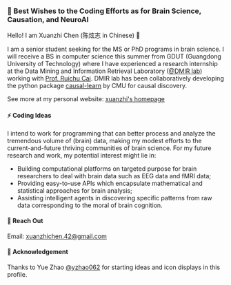 ### 🌱 Best Wishes to the Coding Efforts as for Brain Science, Causation, and NeuroAI
Hello! I am Xuanzhi Chen (陈炫志 in Chinese) 👋

I am a senior student seeking for the MS or PhD programs in brain science.
I will receive a BS in computer science this summer from GDUT (Guangdong University of Technology)
where I have experienced a research internship at the Data Mining and Information Retrieval Laboratory ([@DMIR lab](https://github.com/DMIRLAB-Group)) 
working with [Prof. Ruichu Cai](https://ruichucai.github.io/).
DMIR lab has been collaboratively developing the python package [causal-learn](https://github.com/py-why/causal-learn) by CMU for causal discovery.

See more at my personal website: [xuanzhi's homepage](https://xuanzhichen.github.io)

#### ⚡ Coding Ideas
I intend to work for programming that
can better process and analyze the tremendous volume of (brain) data,
making my modest efforts to the current-and-future thriving communities of brain science.
For my future research and work, my potential interest might lie in:
* Building computational platforms on targeted purpose for brain researchers to deal with brain data such as EEG data and fMRI data; 
* Providing easy-to-use APIs which encapsulate mathematical and statistical approaches for brain analysis;
* Assisting intelligent agents in discovering specific patterns from raw data corresponding to the moral of brain cognition.

#### 💬 Reach Out
Email: xuanzhichen.42@gmail.com

#### 👯 Acknowledgement
Thanks to Yue Zhao [@yzhao062](https://github.com/yzhao062) for starting ideas and icon displays in this profile.

<!--
Here are some ideas to get you started:

- 🔭 I’m currently working on ...
- 🌱 I’m currently learning ...
- 👯 I’m looking to collaborate on ...
- 🤔 I’m looking for help with ...
- 💬 Ask me about ...
- 📫 How to reach me: ...
- 😄 Pronouns: ...
- ⚡ Fun fact: ...
-->

